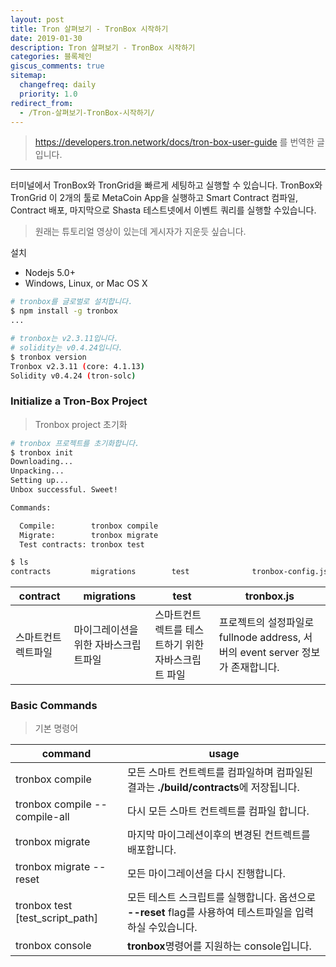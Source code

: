 ```yaml
---
layout: post
title: Tron 살펴보기 - TronBox 시작하기
date: 2019-01-30
description: Tron 살펴보기 - TronBox 시작하기
categories: 블록체인
giscus_comments: true
sitemap:
  changefreq: daily
  priority: 1.0
redirect_from:
  - /Tron-살펴보기-TronBox-시작하기/
---
```


> https://developers.tron.network/docs/tron-box-user-guide 를 번역한 글입니다.

---

터미널에서 TronBox와 TronGrid을 빠르게 세팅하고 실행할 수 있습니다. TronBox와 TronGrid 이 2개의 툴로 MetaCoin App을 실행하고 Smart Contract 컴파일, Contract 배포, 마지막으로 Shasta 테스트넷에서 이벤트 쿼리를 실행할 수있습니다.

> 원래는 튜토리얼 영상이 있는데 게시자가 지운듯 싶습니다.

설치

- Nodejs 5.0+
- Windows, Linux, or Mac OS X

```bash
# tronbox를 글로벌로 설치합니다.
$ npm install -g tronbox
...
```

```bash
# tronbox는 v2.3.11입니다.
# solidity는 v0.4.24입니다.
$ tronbox version
Tronbox v2.3.11 (core: 4.1.13)
Solidity v0.4.24 (tron-solc)
```

### Initialize a Tron-Box Project

> Tronbox project 초기화

```bash
# tronbox 프로젝트를 초기화합니다.
$ tronbox init
Downloading...
Unpacking...
Setting up...
Unbox successful. Sweet!

Commands:

  Compile:        tronbox compile
  Migrate:        tronbox migrate
  Test contracts: tronbox test

$ ls
contracts         migrations        test              tronbox-config.js tronbox.js
```

| contract           | migrations                           | test                                               | tronbox.js                                                                     |
| ------------------ | ------------------------------------ | -------------------------------------------------- | ------------------------------------------------------------------------------ |
| 스마트컨트렉트파일 | 마이그레이션을 위한 자바스크립트파일 | 스마트컨트렉트를 테스트하기 위한 자바스크립트 파일 | 프로젝트의 설정파일로 fullnode address, 서버의 event server 정보가 존재합니다. |

### Basic Commands

> 기본 명령어

| command                         | usage                                                                                                     |
| ------------------------------- | --------------------------------------------------------------------------------------------------------- |
| tronbox compile                 | 모든 스마트 컨트렉트를 컴파일하며 컴파일된 결과는 **./build/contracts**에 저장됩니다.                     |
| tronbox compile --compile-all   | 다시 모든 스마트 컨트렉트를 컴파일 합니다.                                                                |
| tronbox migrate                 | 마지막 마이그레션이후의 변경된 컨트렉트를 배포합니다.                                                     |
| tronbox migrate --reset         | 모든 마이그레이션을 다시 진행합니다.                                                                      |
| tronbox test [test_script_path] | 모든 테스트 스크립트를 실행합니다. 옵션으로 **--reset** flag를 사용하여 테스트파일을 입력하실 수있습니다. |
| tronbox console                 | **tronbox**명령어를 지원하는 console입니다.                                                               |
